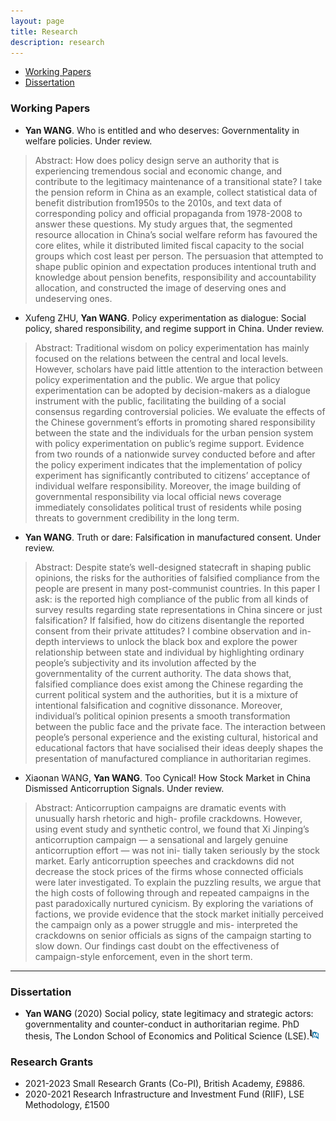 ```yaml
---
layout: page
title: Research
description: research
---
```


<div class="navbar">
    <div class="navbar-inner">
        <ul class="nav">
            <!--li><a href="#articles">Articles</a></li-->
            <li><a href="#workingpaper">Working Papers</a></li>
            <li><a href="#thesis">Dissertation</a></li>
        </ul>
    </div>
</div>

### <a name="workingpaper"></a>Working Papers

- **Yan WANG**. Who is entitled and who deserves: Governmentality in welfare policies. Under review.

> Abstract: How does policy design serve an authority that is experiencing tremendous social and economic change, and contribute to the legitimacy maintenance of a transitional state? I take the pension reform in China as an example, collect statistical data of benefit distribution from1950s to the 2010s, and text data of corresponding policy and official propaganda from 1978-2008 to answer these questions. My study argues that, the segmented resource allocation in China’s social welfare reform has favoured the core elites, while it distributed limited fiscal capacity to the social groups which cost least per person. The persuasion that attempted to shape public opinion and expectation produces intentional truth and knowledge about pension benefits, responsibility and accountability allocation, and constructed the image of deserving ones and undeserving ones.

- Xufeng ZHU, **Yan WANG**. Policy experimentation as dialogue: Social policy, shared responsibility, and regime support in China. Under review.

> Abstract: Traditional wisdom on policy experimentation has mainly focused on the relations between the central and local levels. However, scholars have paid little attention to the interaction between policy experimentation and the public. We argue that policy experimentation can be adopted by decision-makers as a dialogue instrument with the public, facilitating the building of a social consensus regarding controversial policies. We evaluate the effects of the Chinese government’s efforts in promoting shared responsibility between the state and the individuals for the urban pension system with policy experimentation on public’s regime support. Evidence from two rounds of a nationwide survey conducted before and after the policy experiment indicates that the implementation of policy experiment has significantly contributed to citizens’ acceptance of individual welfare responsibility. Moreover, the image building of governmental responsibility via local official news coverage immediately consolidates political trust of residents while posing threats to government credibility in the long term.

- **Yan WANG**. Truth or dare: Falsification in manufactured consent. Under review.

> Abstract: Despite state’s well-designed statecraft in shaping public opinions, the risks for the authorities of falsified compliance from the people are present in many post-communist countries. In this paper I ask: is the reported high compliance of the public from all kinds of survey results regarding state representations in China sincere or just falsification? If falsified, how do citizens disentangle the reported consent from their private attitudes? I combine observation and in-depth interviews to unlock the black box and explore the power relationship between state and individual by highlighting ordinary people’s subjectivity and its involution affected by the governmentality of the current authority. The data shows that, falsified compliance does exist among the Chinese regarding the current political system and the authorities, but it is a mixture of intentional falsification and cognitive dissonance. Moreover, individual’s political opinion presents a smooth transformation between the public face and the private face. The interaction between people’s personal experience and the existing cultural, historical and educational factors that have socialised their ideas deeply shapes the presentation of manufactured compliance in authoritarian regimes. 

- Xiaonan WANG, **Yan WANG**. Too Cynical! How Stock Market in China Dismissed Anticorruption Signals. Under review.

>  Abstract: Anticorruption campaigns are dramatic events with unusually harsh rhetoric and high- profile crackdowns. However, using event study and synthetic control, we found that Xi Jinping’s anticorruption campaign — a sensational and largely genuine anticorruption effort — was not ini- tially taken seriously by the stock market. Early anticorruption speeches and crackdowns did not decrease the stock prices of the firms whose connected officials were later investigated. To explain the puzzling results, we argue that the high costs of following through and repeated campaigns in the past paradoxically nurtured cynicism. By exploring the variations of factions, we provide evidence that the stock market initially perceived the campaign only as a power struggle and mis- interpreted the crackdowns on senior officials as signs of the campaign starting to slow down. Our findings cast doubt on the effectiveness of campaign-style enforcement, even in the short term.

---

### <a name="thesis"></a>Dissertation

- **Yan WANG** (2020) Social policy, state legitimacy and strategic actors: governmentality and counter-conduct in authoritarian regime. PhD thesis, The London School of Economics and Political Science (LSE).[![Abstract](assets/icons16/pubmed-icon.png)](http://etheses.lse.ac.uk/4111/)


### <a name="workingpaper"></a>Research Grants

- 2021-2023 Small Research Grants (Co-PI), British Academy, £9886.
- 2020-2021 Research Infrastructure and Investment Fund (RIIF), LSE Methodology, £1500

